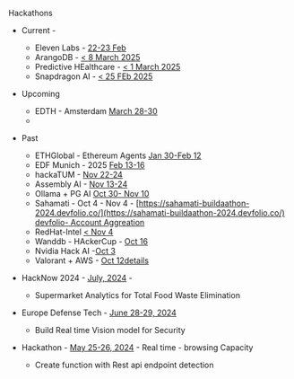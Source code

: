 Hackathons

- Current - 
    - Eleven Labs - [22-23 Feb](https://hackathon.elevenlabs.io/)
    - ArangoDB - [< 8 March 2025](https://arangodbhackathon.devpost.com/)
    - Predictive HEalthcare - [< 1 March 2025](https://meldrx-predictive-ai.devpost.com/)
    - Snapdragon AI - [< 25 FEb 2025](https://wos-ai.devpost.com/)
- Upcoming
    - EDTH - Amsterdam [March 28-30](https://lu.ma/eurodefensetech)
    - 

- Past
    - ETHGlobal - Ethereum Agents [Jan 30-Feb 12](https://ethglobal.com/events/agents/info/start)
    - EDF Munich - 2025 [Feb 13-16](https://eurodefense.tech/)
    - hackaTUM - [Nov 22-24](hack.tum.de)
    - Assembly AI - [Nov 13-24](https://dev.to/challenges/assemblyai)
    - Ollama + PG AI [Oct 30- Nov 10](https://dev.to/challenges/pgai)
    - Sahamati - Oct 4 - Nov 4 - [https://sahamati-buildaathon-2024.devfolio.co/](https://sahamati-buildaathon-2024.devfolio.co/) [devfolio- Account Aggreation](https://devfolio.notion.site/Sahamati-BuildAAthon-2024-Hackers-Guide-10456997768d80a7bd7ff65a645e6626)
    - RedHat-Intel [< Nov 4](https://redhat-intel.devpost.com/)
    - Wanddb - HAckerCup - [Oct 16](https://github.com/wandb/aihackercup)
    - Nvidia Hack AI -[Oct 3](https://hackaichallenge.devpost.com/)
    - Valorant + AWS - [Oct 12](https://vcthackathon.devpost.com/)[details](2024/valorant-hackathon.md)
    

- HackNow 2024 - [July, 2024](python/reconaissance/README.md) -     
    - Supermarket Analytics for Total Food Waste Elimination
- Europe Defense Tech - [June 28-29, 2024](python/reconaissance/README.md) 
    - Build Real time Vision model for Security
- Hackathon - [May 25-26, 2024](docs/2024/hackathon-may-2024.md) - Real time - browsing Capacity  
    - Create function with Rest api endpoint detection 


